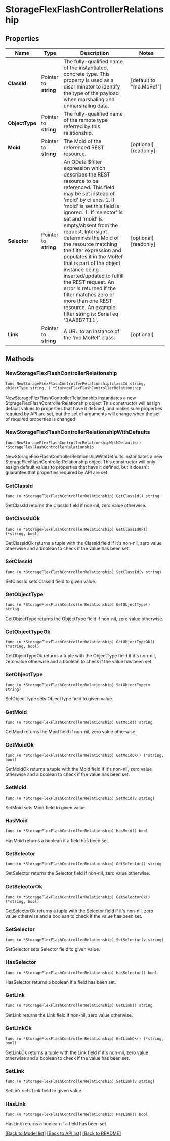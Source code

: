 # StorageFlexFlashControllerRelationship

## Properties

Name | Type | Description | Notes
------------ | ------------- | ------------- | -------------
**ClassId** | Pointer to **string** | The fully-qualified name of the instantiated, concrete type. This property is used as a discriminator to identify the type of the payload when marshaling and unmarshaling data. | [default to "mo.MoRef"]
**ObjectType** | Pointer to **string** | The fully-qualified name of the remote type referred by this relationship. | 
**Moid** | Pointer to **string** | The Moid of the referenced REST resource. | [optional] [readonly] 
**Selector** | Pointer to **string** | An OData $filter expression which describes the REST resource to be referenced. This field may be set instead of &#39;moid&#39; by clients. 1. If &#39;moid&#39; is set this field is ignored. 1. If &#39;selector&#39; is set and &#39;moid&#39; is empty/absent from the request, Intersight determines the Moid of the resource matching the filter expression and populates it in the MoRef that is part of the object instance being inserted/updated to fulfill the REST request. An error is returned if the filter matches zero or more than one REST resource. An example filter string is: Serial eq &#39;3AA8B7T11&#39;. | [optional] [readonly] 
**Link** | Pointer to **string** | A URL to an instance of the &#39;mo.MoRef&#39; class. | [optional] 

## Methods

### NewStorageFlexFlashControllerRelationship

`func NewStorageFlexFlashControllerRelationship(classId string, objectType string, ) *StorageFlexFlashControllerRelationship`

NewStorageFlexFlashControllerRelationship instantiates a new StorageFlexFlashControllerRelationship object
This constructor will assign default values to properties that have it defined,
and makes sure properties required by API are set, but the set of arguments
will change when the set of required properties is changed

### NewStorageFlexFlashControllerRelationshipWithDefaults

`func NewStorageFlexFlashControllerRelationshipWithDefaults() *StorageFlexFlashControllerRelationship`

NewStorageFlexFlashControllerRelationshipWithDefaults instantiates a new StorageFlexFlashControllerRelationship object
This constructor will only assign default values to properties that have it defined,
but it doesn't guarantee that properties required by API are set

### GetClassId

`func (o *StorageFlexFlashControllerRelationship) GetClassId() string`

GetClassId returns the ClassId field if non-nil, zero value otherwise.

### GetClassIdOk

`func (o *StorageFlexFlashControllerRelationship) GetClassIdOk() (*string, bool)`

GetClassIdOk returns a tuple with the ClassId field if it's non-nil, zero value otherwise
and a boolean to check if the value has been set.

### SetClassId

`func (o *StorageFlexFlashControllerRelationship) SetClassId(v string)`

SetClassId sets ClassId field to given value.


### GetObjectType

`func (o *StorageFlexFlashControllerRelationship) GetObjectType() string`

GetObjectType returns the ObjectType field if non-nil, zero value otherwise.

### GetObjectTypeOk

`func (o *StorageFlexFlashControllerRelationship) GetObjectTypeOk() (*string, bool)`

GetObjectTypeOk returns a tuple with the ObjectType field if it's non-nil, zero value otherwise
and a boolean to check if the value has been set.

### SetObjectType

`func (o *StorageFlexFlashControllerRelationship) SetObjectType(v string)`

SetObjectType sets ObjectType field to given value.


### GetMoid

`func (o *StorageFlexFlashControllerRelationship) GetMoid() string`

GetMoid returns the Moid field if non-nil, zero value otherwise.

### GetMoidOk

`func (o *StorageFlexFlashControllerRelationship) GetMoidOk() (*string, bool)`

GetMoidOk returns a tuple with the Moid field if it's non-nil, zero value otherwise
and a boolean to check if the value has been set.

### SetMoid

`func (o *StorageFlexFlashControllerRelationship) SetMoid(v string)`

SetMoid sets Moid field to given value.

### HasMoid

`func (o *StorageFlexFlashControllerRelationship) HasMoid() bool`

HasMoid returns a boolean if a field has been set.

### GetSelector

`func (o *StorageFlexFlashControllerRelationship) GetSelector() string`

GetSelector returns the Selector field if non-nil, zero value otherwise.

### GetSelectorOk

`func (o *StorageFlexFlashControllerRelationship) GetSelectorOk() (*string, bool)`

GetSelectorOk returns a tuple with the Selector field if it's non-nil, zero value otherwise
and a boolean to check if the value has been set.

### SetSelector

`func (o *StorageFlexFlashControllerRelationship) SetSelector(v string)`

SetSelector sets Selector field to given value.

### HasSelector

`func (o *StorageFlexFlashControllerRelationship) HasSelector() bool`

HasSelector returns a boolean if a field has been set.

### GetLink

`func (o *StorageFlexFlashControllerRelationship) GetLink() string`

GetLink returns the Link field if non-nil, zero value otherwise.

### GetLinkOk

`func (o *StorageFlexFlashControllerRelationship) GetLinkOk() (*string, bool)`

GetLinkOk returns a tuple with the Link field if it's non-nil, zero value otherwise
and a boolean to check if the value has been set.

### SetLink

`func (o *StorageFlexFlashControllerRelationship) SetLink(v string)`

SetLink sets Link field to given value.

### HasLink

`func (o *StorageFlexFlashControllerRelationship) HasLink() bool`

HasLink returns a boolean if a field has been set.


[[Back to Model list]](../README.md#documentation-for-models) [[Back to API list]](../README.md#documentation-for-api-endpoints) [[Back to README]](../README.md)


